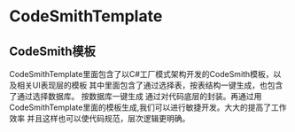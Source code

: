 # CodeSmithTemplate
## CodeSmith模板
CodeSmithTemplate里面包含了以C#工厂模式架构开发的CodeSmith模板，以及相关UI表现层的模板
其中里面包含了通过选择表，按表结构一键生成，也包含了通过选择数据库。 按数据库一键生成
通过对代码底层的封装。再通过用CodeSmithTemplate里面的模板生成,我们可以进行敏捷开发。大大的提高了工作效率
并且这样也可以使代码规范，层次逻辑更明确。

